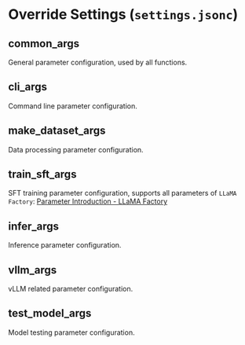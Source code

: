 # Override Settings (`settings.jsonc`)

## common_args
General parameter configuration, used by all functions.

## cli_args
Command line parameter configuration.

## make_dataset_args
Data processing parameter configuration.

## train_sft_args
SFT training parameter configuration, supports all parameters of `LLaMA Factory`: [Parameter Introduction - LLaMA Factory](https://llamafactory.readthedocs.io/en/latest/advanced/arguments.html)

## infer_args
Inference parameter configuration.

## vllm_args
vLLM related parameter configuration.

## test_model_args
Model testing parameter configuration.